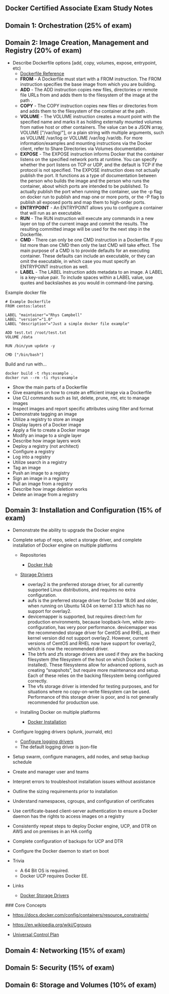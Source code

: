 Docker Certified Associate Exam Study Notes
-------------------------------------------

## Domain 1: Orchestration (25% of exam)

## Domain 2: Image Creation, Management and Registry (20% of exam)

* Describe Dockerfile options [add, copy, volumes, expose, entrypoint, etc)
    * [Dockerfile Reference](https://docs.docker.com/engine/reference/builder/)
    * **FROM** - A Dockerfile must start with a FROM instruction. The FROM instruction specifies the base image from which you are building.
    * **ADD** - The ADD instruction copies new files, directories or remote file URLs from <src> and adds them to the filesystem of the image at the path <dest>.
    * **COPY** - The COPY instruction copies new files or directories from <src> and adds them to the filesystem of the container at the path <dest>.
    * **VOLUME** - The VOLUME instruction creates a mount point with the specified name and marks it as holding externally mounted volumes from native host or other containers. The value can be a JSON array, VOLUME ["/var/log/"], or a plain string with multiple arguments, such as VOLUME /var/log or VOLUME /var/log /var/db. For more information/examples and mounting instructions via the Docker client, refer to Share Directories via Volumes documentation.
    * **EXPOSE** - The EXPOSE instruction informs Docker that the container listens on the specified network ports at runtime. You can specify whether the port listens on TCP or UDP, and the default is TCP if the protocol is not specified. The EXPOSE instruction does not actually publish the port. It functions as a type of documentation between the person who builds the image and the person who runs the container, about which ports are intended to be published. To actually publish the port when running the container, use the -p flag on docker run to publish and map one or more ports, or the -P flag to publish all exposed ports and map them to high-order ports.
    * **ENTRYPOINT** - An ENTRYPOINT allows you to configure a container that will run as an executable.
    * **RUN** - The RUN instruction will execute any commands in a new layer on top of the current image and commit the results. The resulting committed image will be used for the next step in the Dockerfile.
    * **CMD** - There can only be one CMD instruction in a Dockerfile. If you list more than one CMD then only the last CMD will take effect. The main purpose of a CMD is to provide defaults for an executing container. These defaults can include an executable, or they can omit the executable, in which case you must specify an ENTRYPOINT instruction as well.
    * **LABEL** - The LABEL instruction adds metadata to an image. A LABEL is a key-value pair. To include spaces within a LABEL value, use quotes and backslashes as you would in command-line parsing.

Example docker file

```
# Example Dockerfile
FROM centos:latest

LABEL "maintainer"="Rhys Campbell"
LABEL "version"="1.0"
LABEL "description"="Just a simple docker file example"

ADD test.txt /root/test.txt
VOLUME /data

RUN /bin/yum update -y

CMD ["/bin/bash"]
```

Build and run with...

```
docker build -t rhys:example .
docker run --rm -ti rhys:example
```


* Show the main parts of a Dockerfile
* Give examples on how to create an efficient image via a Dockerfile
* Use CLI commands such as list, delete, prune, rmi, etc to manage images
* Inspect images and report specific attributes using filter and format
* Demonstrate tagging an image
* Utilize a registry to store an image
* Display layers of a Docker image
* Apply a file to create a Docker image
* Modify an image to a single layer
* Describe how image layers work
* Deploy a registry (not architect)
* Configure a registry
* Log into a registry
* Utilize search in a registry
* Tag an image
* Push an image to a registry
* Sign an image in a registry
* Pull an image from a registry
* Describe how image deletion works
* Delete an image from a registry

## Domain 3: Installation and Configuration (15% of exam)

* Demonstrate the ability to upgrade the Docker engine
* Complete setup of repo, select a storage driver, and complete installation of Docker engine on multiple platforms

  * Repositories
    * [Docker Hub](https://docs.docker.com/docker-hub/repos/)

  * [Storage Drivers](https://docs.docker.com/storage/storagedriver/select-storage-driver/)
    * overlay2 is the preferred storage driver, for all currently supported Linux distributions, and requires no extra configuration.
    * aufs is the preferred storage driver for Docker 18.06 and older, when running on Ubuntu 14.04 on kernel 3.13 which has no support for overlay2.
    * devicemapper is supported, but requires direct-lvm for production environments, because loopback-lvm, while zero-configuration, has very poor performance. devicemapper was the recommended storage driver for CentOS and RHEL, as their kernel version did not support overlay2. However, current versions of CentOS and RHEL now have support for overlay2, which is now the recommended driver.
    * The btrfs and zfs storage drivers are used if they are the backing filesystem (the filesystem of the host on which Docker is installed). These filesystems allow for advanced options, such as creating “snapshots”, but require more maintenance and setup. Each of these relies on the backing filesystem being configured correctly.
    * The vfs storage driver is intended for testing purposes, and for situations where no copy-on-write filesystem can be used. Performance of this storage driver is poor, and is not generally recommended for production use.

  * Installing Docker on multiple platforms
    * [Docker Installation](https://docs.docker.com/install/)

* Configure logging drivers (splunk, journald, etc)
  * [Configure logging drivers](https://docs.docker.com/config/containers/logging/configure/)
  * The default logging driver is json-file

* Setup swarm, configure managers, add nodes, and setup backup schedule
* Create and manager user and teams
* Interpret errors to troubleshoot installation issues without assistance
* Outline the sizing requirements prior to installation
* Understand namespaces, cgroups, and configuration of certificates
* Use certificate-based client-server authentication to ensure a Docker daemon has the rights to access images on a registry
* Consistently repeat steps to deploy Docker engine, UCP, and DTR on AWS and on premises in an HA config
* Complete configuration of backups for UCP and DTR
* Configure the Docker daemon to start on boot

* Trivia
  * A 64 Bit OS is required.
  * Docker UCP requires Docker EE.

* Links
  * [Docker Storage Drivers](https://docs.docker.com/storage/storagedriver/select-storage-driver/)

### Core Concepts

* https://docs.docker.com/config/containers/resource_constraints/
* https://en.wikipedia.org/wiki/Cgroups

* [Universal Control Plan](https://docs.docker.com/ee/ucp/)

## Domain 4: Networking (15% of exam)

## Domain 5: Security (15% of exam)

## Domain 6: Storage and Volumes (10% of exam)

